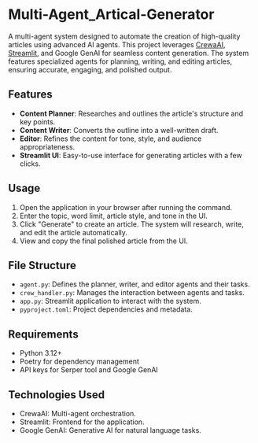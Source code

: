 # Multi-Agent_Artical-Generator

A multi-agent system designed to automate the creation of high-quality articles using advanced AI agents. This project leverages [CrewaAI](https://crewa.ai/), [Streamlit](https://streamlit.io/), and Google GenAI for seamless content generation. The system features specialized agents for planning, writing, and editing articles, ensuring accurate, engaging, and polished output.

## Features

- **Content Planner**: Researches and outlines the article's structure and key points.
- **Content Writer**: Converts the outline into a well-written draft.
- **Editor**: Refines the content for tone, style, and audience appropriateness.
- **Streamlit UI**: Easy-to-use interface for generating articles with a few clicks.

## Usage
1. Open the application in your browser after running the command.
2. Enter the topic, word limit, article style, and tone in the UI.
3. Click "Generate" to create an article. The system will research, write, and edit the article automatically.
4. View and copy the final polished article from the UI.

## File Structure
- `agent.py`: Defines the planner, writer, and editor agents and their tasks.
- `crew_handler.py`: Manages the interaction between agents and tasks.
- `app.py`: Streamlit application to interact with the system.
- `pyproject.toml`: Project dependencies and metadata.

## Requirements
- Python 3.12+
- Poetry for dependency management
- API keys for Serper tool and Google GenAI

## Technologies Used
- CrewaAI: Multi-agent orchestration.
- Streamlit: Frontend for the application.
- Google GenAI: Generative AI for natural language tasks.

